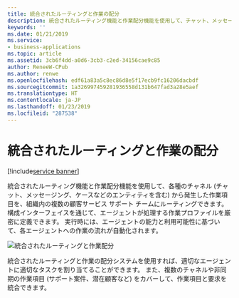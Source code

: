 ```yaml
---
title: 統合されたルーティングと作業の配分
description: 統合されたルーティング機能と作業配分機能を使用して、チャット、メッセージング、および Web ポータル チャネルから発生した作業項目を、組織内の複数の顧客サービス サポート チームにルーティングできます。
keywords: ''
ms.date: 01/21/2019
ms.service:
- business-applications
ms.topic: article
ms.assetid: 3cb6f4dd-a0d6-3cb3-c2ed-34156cae9c85
author: ReneeW-CPub
ms.author: renwe
ms.openlocfilehash: edf61a83a5c8ec86d8e5f17ecb9fc16206dacbdf
ms.sourcegitcommit: 1a326997459281936558d131b647fad3a28e5aef
ms.translationtype: HT
ms.contentlocale: ja-JP
ms.lasthandoff: 01/23/2019
ms.locfileid: "287538"
---
```

#  <a name="unified-routing-and-work-distribution"></a>統合されたルーティングと作業の配分
[!include[service banner](../../includes/service.md)]



統合されたルーティング機能と作業配分機能を使用して、各種のチャネル (チャット、メッセージング、ケースなどのエンティティを含む) から発生した作業項目を、組織内の複数の顧客サービス サポート チームにルーティングできます。 構成インターフェイスを通じて、エージェントが処理する作業プロファイルを厳密に定義できます。 実行時には、エージェントの能力と利用可能性に基づいて、各エージェントへの作業の流れが自動化されます。

![統合されたルーティングと作業配分](media/unified-routing-work-distribution-1.png "統合されたルーティングと作業配分")

統合されたルーティングと作業の配分システムを使用すれば、適切なエージェントに適切なタスクを割り当てることができます。 また、複数のチャネルや非同期の作業項目 (サポート案件、潜在顧客など) をカバーして、作業項目と要求を統合できます。
